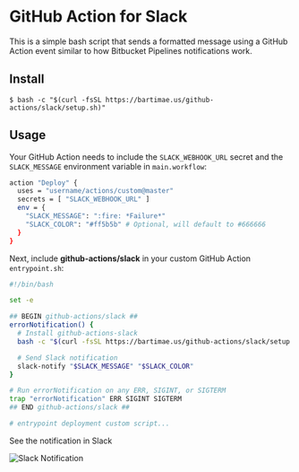# GitHub Action for Slack

This is a simple bash script that sends a formatted message using a GitHub Action event similar to how Bitbucket Pipelines notifications work.

## Install

    $ bash -c "$(curl -fsSL https://bartimae.us/github-actions/slack/setup.sh)"

## Usage

Your GitHub Action needs to include the `SLACK_WEBHOOK_URL` secret and the `SLACK_MESSAGE` environment variable in `main.workflow`:

```bash
action "Deploy" {
  uses = "username/actions/custom@master"
  secrets = [ "SLACK_WEBHOOK_URL" ]
  env = {
    "SLACK_MESSAGE": ":fire: *Failure*"
    "SLACK_COLOR": "#ff5b5b" # Optional, will default to #666666
  }
}
```

Next, include **github-actions/slack** in your custom GitHub Action `entrypoint.sh`:

```bash
#!/bin/bash

set -e

## BEGIN github-actions/slack ##
errorNotification() {
  # Install github-actions-slack
  bash -c "$(curl -fsSL https://bartimae.us/github-actions/slack/setup.sh)"

  # Send Slack notification
  slack-notify "$SLACK_MESSAGE" "$SLACK_COLOR"
}

# Run errorNotification on any ERR, SIGINT, or SIGTERM
trap "errorNotification" ERR SIGINT SIGTERM
## END github-actions/slack ##

# entrypoint deployment custom script...
```

See the notification in Slack

![Slack Notification](https://s3.amazonaws.com/github-actions-slack/github-actions-slack-notification.png?v3)
